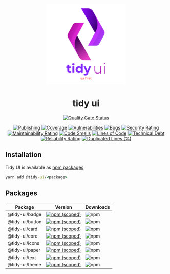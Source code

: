 <!-- markdownlint-disable-next-line -->
<p align="center">
  <img width="250" src="internals/docs/tidi-ui-logo.png" alt="Tidy UI">
</p>

<h1 align="center">tidy ui</h1>

<p align="center">
    <a href="https://sonarcloud.io/summary/new_code?id=badatt_tidy-ui"><img src="https://sonarcloud.io/api/project_badges/measure?project=badatt_tidy-ui&metric=alert_status" alt="Quality Gate Status"/></a>
</p>
<p align="center">
  <a href="https://github.com/badatt/tidy-ui/actions/workflows/publish-wf.yml"><img src="https://github.com/badatt/tidy-ui/actions/workflows/publish-wf.yml/badge.svg" alt="Publishing"/></a>
  <a href="https://sonarcloud.io/summary/new_code?id=badatt_tidy-ui"><img src="https://sonarcloud.io/api/project_badges/measure?project=badatt_tidy-ui&metric=coverage" alt="Coverage"/></a>
  <a href="https://sonarcloud.io/summary/new_code?id=badatt_tidy-ui"><img src="https://sonarcloud.io/api/project_badges/measure?project=badatt_tidy-ui&metric=vulnerabilities" alt="Vulnerabilities"/></a>
  <a href="https://sonarcloud.io/summary/new_code?id=badatt_tidy-ui"><img src="https://sonarcloud.io/api/project_badges/measure?project=badatt_tidy-ui&metric=bugs" alt="Bugs"/></a>
  <a href="https://sonarcloud.io/summary/new_code?id=badatt_tidy-ui"><img src="https://sonarcloud.io/api/project_badges/measure?project=badatt_tidy-ui&metric=security_rating" alt="Security Rating"/></a>
  <a href="https://sonarcloud.io/summary/new_code?id=badatt_tidy-ui"><img src="https://sonarcloud.io/api/project_badges/measure?project=badatt_tidy-ui&metric=sqale_rating" alt="Maintainability Rating"/></a>
  <a href="https://sonarcloud.io/summary/new_code?id=badatt_tidy-ui"><img src="https://sonarcloud.io/api/project_badges/measure?project=badatt_tidy-ui&metric=code_smells" alt="Code Smells"/></a>
  <a href="https://sonarcloud.io/summary/new_code?id=badatt_tidy-ui"><img src="https://sonarcloud.io/api/project_badges/measure?project=badatt_tidy-ui&metric=ncloc" alt="Lines of Code"/></a>
  <a href="https://sonarcloud.io/summary/new_code?id=badatt_tidy-ui"><img src="https://sonarcloud.io/api/project_badges/measure?project=badatt_tidy-ui&metric=sqale_index" alt="Technical Debt"/></a>
  <a href="https://sonarcloud.io/summary/new_code?id=badatt_tidy-ui"><img src="https://sonarcloud.io/api/project_badges/measure?project=badatt_tidy-ui&metric=reliability_rating" alt="Reliability Rating"/></a>
  <a href="https://sonarcloud.io/summary/new_code?id=badatt_tidy-ui"><img src="https://sonarcloud.io/api/project_badges/measure?project=badatt_tidy-ui&metric=duplicated_lines_density" alt="Duplicated Lines (%)"/></a>
</p>

## Installation

Tidy UI is available as [npm packages](https://www.npmjs.com/search?q=%40tidy-ui)

```cmd
yarn add @tidy-ui/<package>
```

## Packages

<table>
  <thead>
    <tr><th>Package</th><th>Version</th><th>Downloads</th></tr>
  </thead>
  <tbody>
  <tr>
    <td>@tidy-ui/badge</td>
    <td><a href="https://www.npmjs.com/package/@tidy-ui/badge"><img alt="npm (scoped)" src="https://img.shields.io/npm/v/@tidy-ui/badge"></a></td>
    <td><img alt="npm" src="https://img.shields.io/npm/dw/@tidy-ui/badge"></td>
  </tr>
  <tr>
    <td>@tidy-ui/button</td>
    <td><a href="https://www.npmjs.com/package/@tidy-ui/button"><img alt="npm (scoped)" src="https://img.shields.io/npm/v/@tidy-ui/button"></a></td>
    <td><img alt="npm" src="https://img.shields.io/npm/dw/@tidy-ui/button"></td>
  </tr>
  <tr>
    <td>@tidy-ui/card</td>
    <td><a href="https://www.npmjs.com/package/@tidy-ui/card"><img alt="npm (scoped)" src="https://img.shields.io/npm/v/@tidy-ui/card"></a></td>
    <td><img alt="npm" src="https://img.shields.io/npm/dw/@tidy-ui/card"></td>
  </tr>
  <tr>
    <td>@tidy-ui/core</td>
    <td><a href="https://www.npmjs.com/package/@tidy-ui/core"><img alt="npm (scoped)" src="https://img.shields.io/npm/v/@tidy-ui/core"></a></td>
    <td><img alt="npm" src="https://img.shields.io/npm/dw/@tidy-ui/core"></td>
  </tr>
  <tr>
    <td>@tidy-ui/icons</td>
    <td><a href="https://www.npmjs.com/package/@tidy-ui/icons"><img alt="npm (scoped)" src="https://img.shields.io/npm/v/@tidy-ui/icons"></a></td>
    <td><img alt="npm" src="https://img.shields.io/npm/dw/@tidy-ui/icons"></td>
  </tr>
  <tr>
    <td>@tidy-ui/paper</td>
    <td><a href="https://www.npmjs.com/package/@tidy-ui/paper"><img alt="npm (scoped)" src="https://img.shields.io/npm/v/@tidy-ui/paper"></a></td>
    <td><img alt="npm" src="https://img.shields.io/npm/dw/@tidy-ui/paper"></td>
  </tr>
  <tr>
    <td>@tidy-ui/text</td>
    <td><a href="https://www.npmjs.com/package/@tidy-ui/text"><img alt="npm (scoped)" src="https://img.shields.io/npm/v/@tidy-ui/text"></a></td>
    <td><img alt="npm" src="https://img.shields.io/npm/dw/@tidy-ui/text"></td>
  </tr>
  <tr>
    <td>@tidy-ui/theme</td>
    <td><a href="https://www.npmjs.com/package/@tidy-ui/theme"><img alt="npm (scoped)" src="https://img.shields.io/npm/v/@tidy-ui/theme"></a></td>
    <td><img alt="npm" src="https://img.shields.io/npm/dw/@tidy-ui/theme"></td>
  </tr>
  </tbody>
</table>
